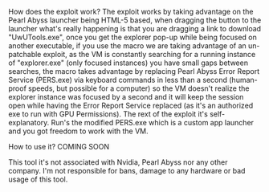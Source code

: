 How does the exploit work?
The exploit works by taking advantage on the Pearl Abyss launcher being HTML-5 based, when dragging the button to the launcher what's really happening is that you are dragging a link to download "UwUTools.exe", once you get the explorer pop-up while being focused on another executable, if you use the macro we are taking advantage of an un-patchable exploit, as the VM is constantly searching for a running instance of "explorer.exe" (only focused instances) you have small gaps between searches, the macro takes advantage by replacing Pearl Abyss Error Report Service (PERS.exe) via keyboard commands in less than a second (human-proof speeds, but possible for a computer) so the VM doesn't realize the explorer instance was focused by a second and it will keep the session open while having the Error Report Service replaced (as it's an authorized exe to run with GPU Permissions). The rext of the exploit it's self-explanatory. Run's the modified PERS.exe which is a custom app launcher and you got freedom to work with the VM.

How to use it?
COMING SOON

This tool it's not associated with Nvidia, Pearl Abyss nor any other company.
I'm not responsible for bans, damage to any hardware or bad usage of this tool.
